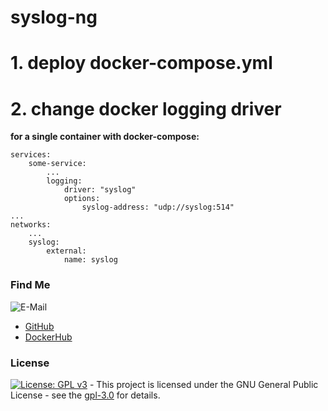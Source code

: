 # syslog-ng

# 1. deploy docker-compose.yml

# 2. change docker logging driver
**for a single container with docker-compose:**  
```shell
services:
    some-service:
        ...
        logging:
            driver: "syslog"
            options:
                syslog-address: "udp://syslog:514"
...
networks:
    ...
    syslog:
        external:
            name: syslog

```

### Find Me <a name="findme"></a>

![E-Mail](https://img.shields.io/badge/E--Mail-executor55%40gmx.de-red)
* [GitHub](https://github.com/3x3cut0r)
* [DockerHub](https://hub.docker.com/u/3x3cut0r)

### License <a name="license"></a>

[![License: GPL v3](https://img.shields.io/badge/License-GPLv3-blue.svg)](https://www.gnu.org/licenses/gpl-3.0) - This project is licensed under the GNU General Public License - see the [gpl-3.0](https://www.gnu.org/licenses/gpl-3.0.en.html) for details.
